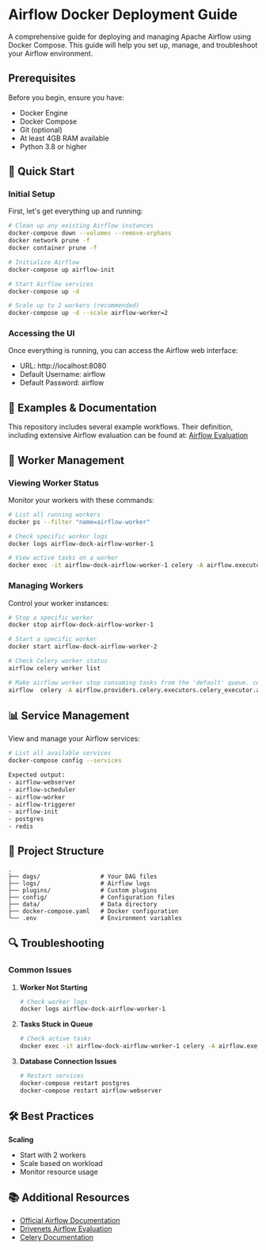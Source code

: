 # Airflow Docker Deployment Guide

A comprehensive guide for deploying and managing Apache Airflow using Docker Compose. This guide will help you set up, manage, and troubleshoot your Airflow environment.

## Prerequisites

Before you begin, ensure you have:
- Docker Engine
- Docker Compose
- Git (optional)
- At least 4GB RAM available
- Python 3.8 or higher

## 🚀 Quick Start

### Initial Setup

First, let's get everything up and running:

```bash
# Clean up any existing Airflow instances
docker-compose down --volumes --remove-orphans
docker network prune -f
docker container prune -f

# Initialize Airflow
docker-compose up airflow-init

# Start Airflow services
docker-compose up -d

# Scale up to 2 workers (recommended)
docker-compose up -d --scale airflow-worker=2
```

### Accessing the UI

Once everything is running, you can access the Airflow web interface:
- URL: http://localhost:8080
- Default Username: airflow
- Default Password: airflow

## 📝 Examples & Documentation

This repository includes several example workflows. 
Their definition, including extensive Airflow evaluation can be found at: [Airflow Evaluation](https://drivenets.atlassian.net/wiki/spaces/RES/pages/4992696349/Apache+Airflow)


## 🔧 Worker Management

### Viewing Worker Status

Monitor your workers with these commands:

```bash
# List all running workers
docker ps --filter "name=airflow-worker"

# Check specific worker logs
docker logs airflow-dock-airflow-worker-1

# View active tasks on a worker
docker exec -it airflow-dock-airflow-worker-1 celery -A airflow.executors.celery_executor inspect active
```

### Managing Workers

Control your worker instances:

```bash
# Stop a specific worker
docker stop airflow-dock-airflow-worker-1

# Start a specific worker
docker start airflow-dock-airflow-worker-2

# Check Celery worker status
airflow celery worker list

# Make airflow worker stop consuming tasks from the 'default' queue. celery@airflow-worker-fbc98e9fe6bb  is the worker hostname.
airflow  celery -A airflow.providers.celery.executors.celery_executor.app control cancel_consumer -d celery@airflow-worker-fbc98e9fe6bb default

```

## 📊 Service Management

View and manage your Airflow services:

```bash
# List all available services
docker-compose config --services

Expected output:
- airflow-webserver
- airflow-scheduler
- airflow-worker
- airflow-triggerer
- airflow-init
- postgres
- redis
```

## 📁 Project Structure

```
.
├── dags/                 # Your DAG files
├── logs/                 # Airflow logs
├── plugins/              # Custom plugins
├── config/               # Configuration files
├── data/                 # Data directory
├── docker-compose.yaml   # Docker configuration
└── .env                  # Environment variables
```

## 🔍 Troubleshooting

### Common Issues

1. **Worker Not Starting**
   ```bash
   # Check worker logs
   docker logs airflow-dock-airflow-worker-1
   ```

2. **Tasks Stuck in Queue**
   ```bash
   # Check active tasks
   docker exec -it airflow-dock-airflow-worker-1 celery -A airflow.executors.celery_executor inspect active
   ```

3. **Database Connection Issues**
   ```bash
   # Restart services
   docker-compose restart postgres
   docker-compose restart airflow-webserver
   ```

## 🛠 Best Practices

**Scaling**
   - Start with 2 workers
   - Scale based on workload
   - Monitor resource usage


## 📚 Additional Resources

- [Official Airflow Documentation](https://airflow.apache.org/docs/)
- [Drivenets Airflow Evaluation](https://drivenets.atlassian.net/wiki/spaces/RES/pages/4992696349/Apache+Airflow)
- [Celery Documentation](https://docs.celeryproject.org/)

